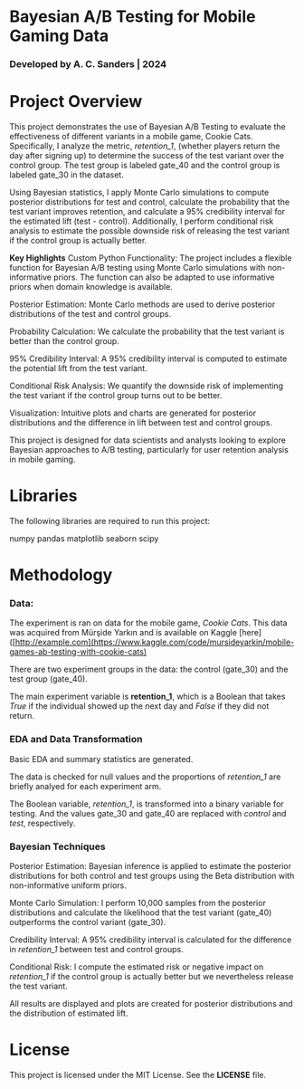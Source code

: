 # Bayesian A/B Testing for Mobile Gaming Data
### Developed by A. C. Sanders | 2024

# Project Overview
This project demonstrates the use of Bayesian A/B Testing to evaluate the effectiveness of different variants in a mobile game, Cookie Cats. Specifically, I analyze the metric, *retention_1*, (whether players return the day after signing up) to determine the success of the test variant over the control group. The test group is labeled gate_40 and the control group is labeled gate_30 in the dataset.

Using Bayesian statistics, I apply Monte Carlo simulations to compute posterior distributions for test and control, calculate the probability that the test variant improves retention, and calculate a 95% credibility interval for the estimated lift (test - control). Additionally, I perform conditional risk analysis to estimate the possible downside risk of releasing the test variant if the control group is actually better.

**Key Highlights**
Custom Python Functionality: The project includes a flexible function for Bayesian A/B testing using Monte Carlo simulations with non-informative priors. The function can also be adapted to use informative priors when domain knowledge is available.

Posterior Estimation: Monte Carlo methods are used to derive posterior distributions of the test and control groups.

Probability Calculation: We calculate the probability that the test variant is better than the control group.

95% Credibility Interval: A 95% credibility interval is computed to estimate the potential lift from the test variant.

Conditional Risk Analysis: We quantify the downside risk of implementing the test variant if the control group turns out to be better.

Visualization: Intuitive plots and charts are generated for posterior distributions and the difference in lift between test and control groups.

This project is designed for data scientists and analysts looking to explore Bayesian approaches to A/B testing, particularly for user retention analysis in mobile gaming.

# Libraries
The following libraries are required to run this project:

numpy
pandas
matplotlib
seaborn
scipy

# Methodology

### Data: 
The experiment is ran on data for the mobile game, *Cookie Cats*. This data was acquired from Mürşide Yarkın and is available on Kaggle [here]([http://example.com](https://www.kaggle.com/code/mursideyarkin/mobile-games-ab-testing-with-cookie-cats)

There are two experiment groups in the data: the control (gate_30) and the test group (gate_40).

The main experiment variable is **retention_1**, which is a Boolean that takes *True* if the individual showed up the next day and *False* if they did not return.

### EDA and Data Transformation
Basic EDA and summary statistics are generated.

The data is checked for null values and the proportions of *retention_1* are briefly analyed for each experiment arm.

The Boolean variable, *retention_1*, is transformed into a binary variable for testing. And the values gate_30 and gate_40 are replaced with *control* and *test*, respectively.

### Bayesian Techniques

Posterior Estimation: Bayesian inference is applied to estimate the posterior distributions for both control and test groups using the Beta distribution with non-informative uniform priors.

Monte Carlo Simulation: I perform 10,000 samples from the posterior distributions and calculate the likelihood that the test variant (gate_40) outperforms the control variant (gate_30).

Credibility Interval: A 95% credibility interval is calculated for the difference in *retention_1* between test and control groups.

Conditional Risk: I compute the estimated risk or negative impact on *retention_1* if the control group is actually better but we nevertheless release the test variant.

All results are displayed and plots are created for posterior distributions and the distribution of estimated lift.

# License
This project is licensed under the MIT License. See the **LICENSE** file.
